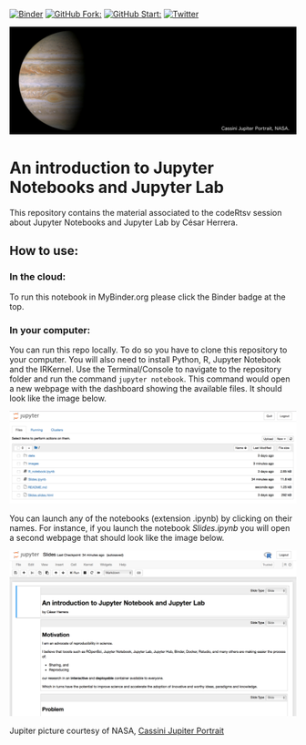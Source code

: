 [![Binder](https://mybinder.org/badge_logo.svg)](https://mybinder.org/v2/gh/CexyNature/intro_jupyter/master)
[![GitHub Fork: ](https://img.shields.io/github/forks/CexyNature/intro_jupyter?label=Fork&style=social)](https://github.com/CexyNature/intro_jupyter)
[![GitHub Start: ](https://img.shields.io/github/forks/CexyNature/intro_jupyter?label=Starts&style=social)](https://github.com/CexyNature/intro_jupyter)
[![Twitter](https://img.shields.io/twitter/follow/CexyNature?style=social)](https://twitter.com/cexynature?lang=en)

![](images/Jupiter_NASA_629_PIA04866.jpg)

An introduction to Jupyter Notebooks and Jupyter Lab
======

This repository contains the material associated to the codeRtsv session about Jupyter Notebooks and Jupyter Lab by César Herrera.

## How to use:

### In the cloud:

To run this notebook in MyBinder.org please click the Binder badge at the top.

### In your computer:

You can run this repo locally. To do so you have to clone this repository to your computer. You will also need to install Python, R, Jupyter Notebook and the IRKernel. Use the Terminal/Console to navigate to the repository folder and run the command `jupyter notebook`. This command would open a new webpage with the dashboard showing the available files. It should look like the image below.

![](images/SS_jupyter_dashboard.png)

You can launch any of the notebooks (extension .ipynb) by clicking on their names. For instance, if you launch the notebook *Slides.ipynb* you will open a second webpage that should look like the image below.

![](images/SS_jupyter_notebook.png)


Jupiter picture courtesy of NASA, [Cassini Jupiter Portrait](https://solarsystem.nasa.gov/resources/629/cassini-jupiter-portrait/)
